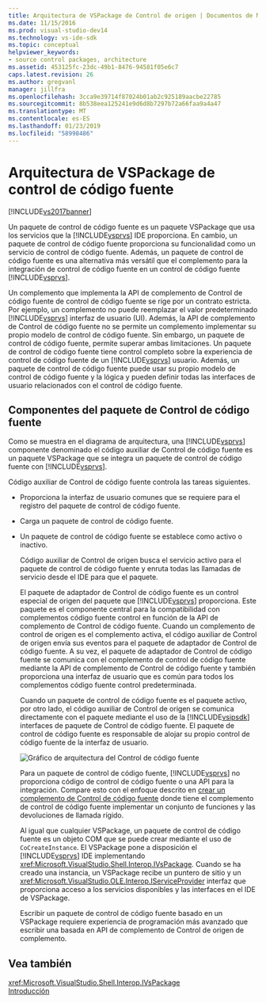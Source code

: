 ```yaml
---
title: Arquitectura de VSPackage de Control de origen | Documentos de Microsoft
ms.date: 11/15/2016
ms.prod: visual-studio-dev14
ms.technology: vs-ide-sdk
ms.topic: conceptual
helpviewer_keywords:
- source control packages, architecture
ms.assetid: 453125fc-23dc-49b1-8476-94581f05e6c7
caps.latest.revision: 26
ms.author: gregvanl
manager: jillfra
ms.openlocfilehash: 3cca9e39714f87024b01ab2c925189aacbe22785
ms.sourcegitcommit: 8b538eea125241e9d6d8b7297b72a66faa9a4a47
ms.translationtype: MT
ms.contentlocale: es-ES
ms.lasthandoff: 01/23/2019
ms.locfileid: "58998486"
---
```

# <a name="source-control-vspackage-architecture"></a>Arquitectura de VSPackage de control de código fuente
[!INCLUDE[vs2017banner](../../includes/vs2017banner.md)]

Un paquete de control de código fuente es un paquete VSPackage que usa los servicios que la [!INCLUDE[vsprvs](../../includes/vsprvs-md.md)] IDE proporciona. En cambio, un paquete de control de código fuente proporciona su funcionalidad como un servicio de control de código fuente. Además, un paquete de control de código fuente es una alternativa más versátil que el complemento para la integración de control de código fuente en un control de código fuente [!INCLUDE[vsprvs](../../includes/vsprvs-md.md)].  
  
 Un complemento que implementa la API de complemento de Control de código fuente de control de código fuente se rige por un contrato estricta. Por ejemplo, un complemento no puede reemplazar el valor predeterminado [!INCLUDE[vsprvs](../../includes/vsprvs-md.md)] interfaz de usuario (UI). Además, la API de complemento de Control de código fuente no se permite un complemento implementar su propio modelo de control de código fuente. Sin embargo, un paquete de control de código fuente, permite superar ambas limitaciones. Un paquete de control de código fuente tiene control completo sobre la experiencia de control de código fuente de un [!INCLUDE[vsprvs](../../includes/vsprvs-md.md)] usuario. Además, un paquete de control de código fuente puede usar su propio modelo de control de código fuente y la lógica y pueden definir todas las interfaces de usuario relacionados con el control de código fuente.  
  
## <a name="source-control-package-components"></a>Componentes del paquete de Control de código fuente  
 Como se muestra en el diagrama de arquitectura, una [!INCLUDE[vsprvs](../../includes/vsprvs-md.md)] componente denominado el código auxiliar de Control de código fuente es un paquete VSPackage que se integra un paquete de control de código fuente con [!INCLUDE[vsprvs](../../includes/vsprvs-md.md)].  
  
 Código auxiliar de Control de código fuente controla las tareas siguientes.  
  
- Proporciona la interfaz de usuario comunes que se requiere para el registro del paquete de control de código fuente.  
  
- Carga un paquete de control de código fuente.  
  
- Un paquete de control de código fuente se establece como activo o inactivo.  
  
  Código auxiliar de Control de origen busca el servicio activo para el paquete de control de código fuente y enruta todas las llamadas de servicio desde el IDE para que el paquete.  
  
  El paquete de adaptador de Control de código fuente es un control especial de origen del paquete que [!INCLUDE[vsprvs](../../includes/vsprvs-md.md)] proporciona. Este paquete es el componente central para la compatibilidad con complementos código fuente control en función de la API de complemento de Control de código fuente. Cuando un complemento de control de origen es el complemento activa, el código auxiliar de Control de origen envía sus eventos para el paquete de adaptador de Control de código fuente. A su vez, el paquete de adaptador de Control de código fuente se comunica con el complemento de control de código fuente mediante la API de complemento de Control de código fuente y también proporciona una interfaz de usuario que es común para todos los complementos código fuente control predeterminada.  
  
  Cuando un paquete de control de código fuente es el paquete activo, por otro lado, el código auxiliar de Control de origen se comunica directamente con el paquete mediante el uso de la [!INCLUDE[vsipsdk](../../includes/vsipsdk-md.md)] interfaces de paquete de Control de código fuente. El paquete de control de código fuente es responsable de alojar su propio control de código fuente de la interfaz de usuario.  
  
  ![Gráfico de arquitectura del Control de código fuente](../../extensibility/internals/media/vsipsccarch.gif "VSIPSCCArch")  
  
  Para un paquete de control de código fuente, [!INCLUDE[vsprvs](../../includes/vsprvs-md.md)] no proporciona código de control de código fuente o una API para la integración. Compare esto con el enfoque descrito en [crear un complemento de Control de código fuente](../../extensibility/internals/creating-a-source-control-plug-in.md) donde tiene el complemento de control de código fuente implementar un conjunto de funciones y las devoluciones de llamada rígido.  
  
  Al igual que cualquier VSPackage, un paquete de control de código fuente es un objeto COM que se puede crear mediante el uso de `CoCreateInstance`. El VSPackage pone a disposición el [!INCLUDE[vsprvs](../../includes/vsprvs-md.md)] IDE implementando <xref:Microsoft.VisualStudio.Shell.Interop.IVsPackage>. Cuando se ha creado una instancia, un VSPackage recibe un puntero de sitio y un <xref:Microsoft.VisualStudio.OLE.Interop.IServiceProvider> interfaz que proporciona acceso a los servicios disponibles y las interfaces en el IDE de VSPackage.  
  
  Escribir un paquete de control de código fuente basado en un VSPackage requiere experiencia de programación más avanzado que escribir una basada en API de complemento de Control de origen de complemento.  
  
## <a name="see-also"></a>Vea también  
 <xref:Microsoft.VisualStudio.Shell.Interop.IVsPackage>   
 [Introducción](../../extensibility/internals/getting-started-with-source-control-vspackages.md)
